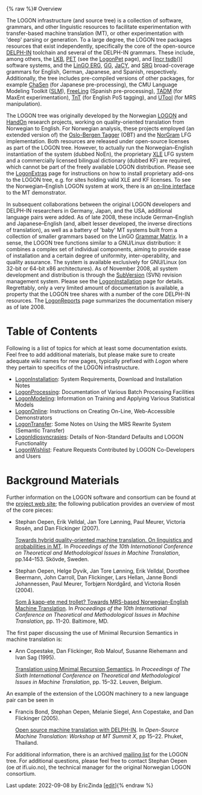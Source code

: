 {% raw %}# Overview

The LOGON infrastructure (and source tree) is a collection of software,
grammars, and other linguistic resources to facilitate experimentation
with transfer-based machine translation (MT), or other experimentation
with 'deep' parsing or generation. To a large degree, the LOGON tree
packages resources that exist independently, specifically the core of
the open-source [DELPH-IN](http://www.delph-in.net) toolchain and
several of the DELPH-IN grammars. These include, among others, the
[LKB](http://www.delph-in.net/lkb), [PET](http://www.delph-in.net/pet)
(see the [LogonPet](https://blog.inductorsoftware.com/docsproto/tools/LogonPet) page), and [\[incr
tsdb()\]](http://www.delph-in.net/itsdb) software systems, and the
[LinGO ERG](http://www.delph-in.net/erg),
[GG](http://www.delph-in.net/gg), [JaCY](http://www.delph-in.net/jacy),
and [SRG](http://www.delph-in.net/srg) broad-coverage grammars for
English, German, Japanese, and Spanish, respectively. Additionally, the
tree includes pre-compiled versions of other packages, for example
[ChaSen](http://chasen.aist-nara.ac.jp/chasen/distribution.html.en) (for
Japanese pre-processing), the CMU Language Modeling Toolkit
([SLM](http://www.speech.cs.cmu.edu/SLM_info.html)),
[FreeLing](http://garraf.epsevg.upc.es/freeling/) (Spanish
pre-processing), [TADM](http://tadm.sourceforge.net/) (for MaxEnt
experimentation), [TnT](http://www.coli.uni-saarland.de/~thorsten/tnt/)
(for English PoS tagging), and
[UTool](http://www.coli.uni-saarland.de/projects/chorus/utool/) (for MRS
manipulation).

The LOGON tree was originally developed by the Norwegian
[LOGON](http://www.emmtee.net) and
[HandOn](http://www.emmtee.net/index.php?page=7) research projects,
working on quality-oriented translation from Norwegian to English. For
Norwegian analysis, these projects employed (an extended version of) the
[Oslo-Bergen
Tagger](http://maximos.aksis.uib.no/Aksis-wiki/Oslo-Bergen_Tagger) (OBT)
and the [NorGram](http://www.hf.uib.no/i/LiLi/SLF/Dyvik/norgram/) LFG
implementation. Both resources are released under open-source licenses
as part of the LOGON tree. However, to actually run the
Norwegian–English instantiation of the system (dubbed NoEn), the
proprietary [XLE](http://www2.parc.com/isl/groups/nltt/xle/) LFG system
and a commercially licensed bilingual dictionary (dubbed KF) are
required, which cannot be part of the freely available LOGON
distribution. Please see the [LogonExtras](https://blog.inductorsoftware.com/docsproto/tools/LogonExtras) page for
instructions on how to install proprietary add-ons to the LOGON tree,
e.g. for sites holding valid XLE and KF licenses. To see the
Norwegian–English LOGON system at work, there is an [on-line
interface](http://noen.emmtee.net) to the MT demonstrator.

In subsequent collaborations between the original LOGON developers and
DELPH-IN researchers in Germany, Japan, and the USA, additional language
pairs were added. As of late 2008, these include German–English and
Japanese–English (and, albeit lesser developed, the inverse directions
of translation), as well as a battery of 'baby' MT systems built from a
collection of smaller grammars based on the LinGO [Grammar
Matrix](http://www.delph-in.net/matrix). In a sense, the LOGON tree
functions similar to a GNU/Linux distribution: it combines a complex set
of individual components, aiming to provide ease of installation and a
certain degree of uniformity, inter-operability, and quality assurance.
The system is available exclusively for GNU/Linux (on 32-bit or 64-bit
x86 architectures). As of November 2008, all system development and
distribution is through the [SubVersion](http://subversion.tigris.org/)
(SVN) revision management system. Please see the
[LogonInstallation](https://blog.inductorsoftware.com/docsproto/tools/LogonInstallation) page for details. Regrettably,
only a very limited amount of documentation is available, a property
that the LOGON tree shares with a number of the core DELPH-IN resources.
The [LogonReports](https://blog.inductorsoftware.com/docsproto/tools/LogonReports) page summarizes the documentation
misery as of late 2008.

# Table of Contents

Following is a list of topics for which at least some documentation
exists. Feel free to add additional materials, but please make sure to
create adequate wiki names for new pages, typically prefixed with
*Logon* where they pertain to specifics of the LOGON infrastructure.

- [LogonInstallation](https://blog.inductorsoftware.com/docsproto/tools/LogonInstallation): System Requirements,
Download and Installation Notes
- [LogonProcessing](https://blog.inductorsoftware.com/docsproto/tools/LogonProcessing): Documentation of Various Batch
Processing Facilities
- [LogonModeling](https://blog.inductorsoftware.com/docsproto/tools/LogonModeling): Information on Training and Applying
Various Statistical Models
- [LogonOnline](https://blog.inductorsoftware.com/docsproto/tools/LogonOnline): Instructions on Creating On-Line,
Web-Accessible Demonstrators
- [LogonTransfer](https://blog.inductorsoftware.com/docsproto/tools/LogonTransfer): Some Notes on Using the MRS Rewrite
System (Semantic Transfer)
- [LogonIdiosyncrasies](https://blog.inductorsoftware.com/docsproto/tools/LogonIdiosyncrasies): Details of Non-Standard
Defaults and LOGON Functionality
- [LogonWishlist](https://blog.inductorsoftware.com/docsproto/tools/LogonWishlist): Feature Requests Contributed by
LOGON Co-Developers and Users

# Background Materials

Further information on the LOGON software and consortium can be found at
the [project web site](http://www.emmtee.net/); the following
publication provides an overview of most of the core pieces:

- Stephan Oepen, Erik Velldal, Jan Tore Lønning, Paul Meurer, Victoria
Rosén, and Dan Flickinger (2007).
  
  [Towards hybrid quality-oriented machine translation. On linguistics
and probabilities in
MT](http://share.emmtee.net/pub/bscw.cgi/d64459/tmi07.pdf). In
*Proceedings of the 10th International Conference on Theoretical and
Methodological Issues in Machine Translation*, pp.144–153. Skövde,
Sweden.
- Stephan Oepen, Helge Dyvik, Jan Tore Lønning, Erik Velldal, Dorothee
Beermann, John Carroll, Dan Flickinger, Lars Hellan, Janne Bondi
Johannessen, Paul Meurer, Torbjørn Nordgård, and Victoria Rosén
(2004).
  
  [Som å kapp-ete med trollet? Towards MRS-based Norwegian-English
Machine
Translation](http://share.emmtee.net/pub/bscw.cgi/d23044/tmi04.pdf).
In *Proceedings of the 10th International Conference on Theoretical
and Methodological Issues in Machine Translation*, pp. 11–20.
Baltimore, MD.

The first paper discussing the use of Minimal Recursion Semantics in
machine translation is:

- Ann Copestake, Dan Flickinger, Rob Malouf, Susanne Riehemann and
Ivan Sag (1995).
  
  [Translation using Minimal Recursion
Semantics](http://www.cl.cam.ac.uk/~aac10/papers/tmi95.ps.gz). In
*Proceedings of The Sixth International Conference on Theoretical
and Methodological Issues in Machine Translation*, pp. 15–32.
Leuven, Belgium.

An example of the extension of the LOGON machinery to a new language
pair can be seen in

- Francis Bond, Stephan Oepen, Melanie Siegel, Ann Copestake, and Dan
Flickinger (2005).
  
  [Open source machine translation with
DELPH-IN](http://www2.nict.go.jp/x/x161/en/member/bond/pubs/2005-summit-osmt.pdf).
In *Open-Source Machine Translation: Workshop at MT Summit X*, pp
15–22. Phuket, Thailand.

For additional information, there is an archived [mailing
list](http://lists.emmtee.net/mailman/listinfo/logon) for the LOGON
tree. For additional questions, please feel free to contact Stephan
Oepen (oe *at* ifi.uio.no), the technical manager for the original
Norwegian LOGON consortium.

Last update: 2022-09-08 by EricZinda [[edit](https://github.com/delph-in/docs/wiki/LogonTop/_edit)]{% endraw %}